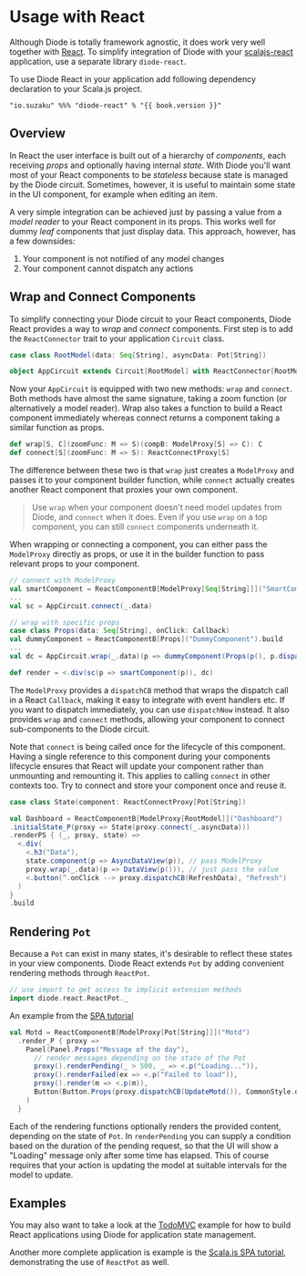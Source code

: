 # Usage with React

Although Diode is totally framework agnostic, it does work very well together with [React](https://facebook.github.io/react/). To simplify integration of Diode
with your [scalajs-react](https://github.com/japgolly/scalajs-react) application, use a separate library `diode-react`.

To use Diode React in your application add following dependency declaration to your Scala.js project.

<pre><code class="lang-scala">"io.suzaku" %%% "diode-react" % "{{ book.version }}"</code></pre>

## Overview

In React the user interface is built out of a hierarchy of _components_, each receiving _props_ and optionally having internal _state_. With Diode you'll want
most of your React components to be _stateless_ because state is managed by the Diode circuit. Sometimes, however, it is useful to maintain some state in the
UI component, for example when editing an item.

A very simple integration can be achieved just by passing a value from a _model reader_ to your React component in its props. This works well for dummy _leaf_
components that just display data. This approach, however, has a few downsides:

1. Your component is not notified of any model changes
2. Your component cannot dispatch any actions

## Wrap and Connect Components

To simplify connecting your Diode circuit to your React components, Diode React provides a way to _wrap_ and _connect_ components. First step is to add the
`ReactConnector` trait to your application `Circuit` class.

```scala
case class RootModel(data: Seq[String], asyncData: Pot[String])

object AppCircuit extends Circuit[RootModel] with ReactConnector[RootModel] { ... }
```

Now your `AppCircuit` is equipped with two new methods: `wrap` and `connect`. Both methods have almost the same signature, taking a zoom function (or
alternatively a model reader). Wrap also takes a function to build a React component immediately whereas connect returns a component taking a similar function as props.

```scala
def wrap[S, C](zoomFunc: M => S)(compB: ModelProxy[S] => C): C
def connect[S](zoomFunc: M => S): ReactConnectProxy[S]
```

The difference between these two is that `wrap` just creates a `ModelProxy` and passes it to your component builder function, while `connect` actually creates
another React component that proxies your own component.

> Use `wrap` when your component doesn't need model updates from Diode, and `connect` when it does. Even if you use `wrap` on a top component, you can still
`connect` components underneath it.

When wrapping or connecting a component, you can either pass the `ModelProxy` directly as props, or use it in the builder function to pass relevant props to
your component.

```scala
// connect with ModelProxy
val smartComponent = ReactComponentB[ModelProxy[Seq[String]]]("SmartComponent").build
...
val sc = AppCircuit.connect(_.data)

// wrap with specific props
case class Props(data: Seq[String], onClick: Callback)
val dummyComponent = ReactComponentB[Props]("DummyComponent").build
...
val dc = AppCircuit.wrap(_.data)(p => dummyComponent(Props(p(), p.dispatch(DummyClicked)))

def render = <.div(sc(p => smartComponent(p)), dc)
```

The `ModelProxy` provides a `dispatchCB` method that wraps the dispatch call in a React `Callback`, making it easy to integrate with event
handlers etc. If you want to dispatch immediately, you can use `dispatchNow` instead. It also provides `wrap` and `connect` methods, allowing your component to
connect sub-components to the Diode circuit.

Note that `connect` is being called once for the lifecycle of this component. Having a single reference to this component during your components lifecycle
ensures that React will update your component rather than unmounting and remounting it. This applies to calling `connect` in other contexts too. Try to connect
and store your component once and reuse it.

```scala
case class State(component: ReactConnectProxy[Pot[String])

val Dashboard = ReactComponentB[ModelProxy[RootModel]]("Dashboard")
.initialState_P(proxy => State(proxy.connect(_.asyncData)))
.renderPS { (_, proxy, state) =>
  <.div(
    <.h3("Data"),
    state.component(p => AsyncDataView(p)), // pass ModelProxy
    proxy.wrap(_.data)(p => DataView(p())), // just pass the value
    <.button(^.onClick --> proxy.dispatchCB(RefreshData), "Refresh")
  )
}
.build
```  

## Rendering `Pot`

Because a `Pot` can exist in many states, it's desirable to reflect these states in your view components. Diode React extends `Pot` by adding convenient
rendering methods through `ReactPot`.

```scala
// use import to get access to implicit extension methods
import diode.react.ReactPot._
```

An example from the [SPA tutorial](https://github.com/ochrons/scalajs-spa-tutorial)

```scala
val Motd = ReactComponentB[ModelProxy[Pot[String]]]("Motd")
  .render_P { proxy =>
    Panel(Panel.Props("Message of the day"),
      // render messages depending on the state of the Pot
      proxy().renderPending(_ > 500, _ => <.p("Loading...")),
      proxy().renderFailed(ex => <.p("Failed to load")),
      proxy().render(m => <.p(m)),
      Button(Button.Props(proxy.dispatchCB(UpdateMotd()), CommonStyle.danger), Icon.refresh, " Update")
    )
  }
```

Each of the rendering functions optionally renders the provided content, depending on the state of `Pot`. In `renderPending` you can supply a condition based
on the duration of the pending request, so that the UI will show a "Loading" message only after some time has elapsed. This of course requires that your action
is updating the model at suitable intervals for the model to update.

## Examples

You may also want to take a look at the [TodoMVC](https://github.com/suzaku-io/diode/tree/master/examples/todomvc) example for how to build React applications
using Diode for application state management.

Another more complete application is example is the [Scala.js SPA tutorial](https://github.com/ochrons/scalajs-spa-tutorial), demonstrating the use of
`ReactPot` as well.
